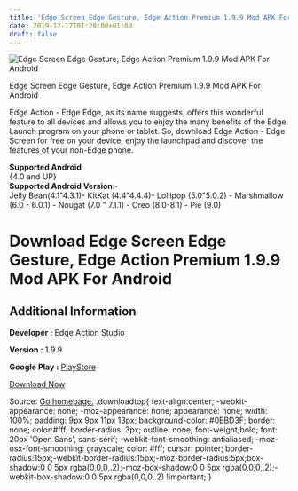 ```yaml
---
title: 'Edge Screen Edge Gesture, Edge Action Premium 1.9.9 Mod APK For Android'
date: 2019-12-17T01:28:00+01:00
draft: false
---
```


![Edge Screen Edge Gesture, Edge Action Premium 1.9.9 Mod APK For Android](https://i0.wp.com/apkhome.net/wp-content/uploads/2019/11/Edge-Screen-Edge-Gesture-Edge-Action-Premium-1.9.9.png "Edge Screen Edge Gesture, Edge Action Premium 1.9.9 Mod APK For Android")

  

Edge Screen Edge Gesture, Edge Action Premium 1.9.9 Mod APK For Android

Edge Action - Edge Edge, as its name suggests, offers this wonderful feature to all devices and allows you to enjoy the many benefits of the Edge Launch program on your phone or tablet. So, download Edge Action - Edge Screen for free on your device, enjoy the launchpad and discover the features of your non-Edge phone.

**Supported Android**  
{4.0 and UP}  
**Supported Android Version**:-  
Jelly Bean(4.1"4.3.1)- KitKat (4.4"4.4.4)- Lollipop (5.0"5.0.2) - Marshmallow (6.0 - 6.0.1) - Nougat (7.0 " 7.1.1) - Oreo (8.0-8.1) - Pie (9.0)

Download Edge Screen Edge Gesture, Edge Action Premium 1.9.9 Mod APK For Android
================================================================================

Additional Information
----------------------

**Developer :** Edge Action Studio

**Version :** 1.9.9

**Google Play :** [PlayStore](https://play.google.com/store/apps/details?id=com.edgescreen.edgeaction)

  

[Download Now](https://store4app.co/post/edge-screen-edge-gesture-edge-action-premium-1-9-9-mod-apk-for-android_1574587072)

  
Source: [Go homepage.](https://store4app.co/post/edge-screen-edge-gesture-edge-action-premium-1-9-9-mod-apk-for-android_1574587072) .downloadtop{ text-align:center; -webkit-appearance: none; -moz-appearance: none; appearance: none; width: 100%; padding: 9px 9px 11px 13px; background-color: #0EBD3F; border: none; color:#fff; border-radius: 3px; outline: none; font-weight;bold; font: 20px 'Open Sans', sans-serif; -webkit-font-smoothing: antialiased; -moz-osx-font-smoothing: grayscale; color: #fff; cursor: pointer; border-radius:15px;-webkit-border-radius:15px;-moz-border-radius:5px;box-shadow:0 0 5px rgba(0,0,0,.2);-moz-box-shadow:0 0 5px rgba(0,0,0,.2);-webkit-box-shadow:0 0 5px rgba(0,0,0,.2) !important; }